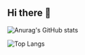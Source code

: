 ## Hi there 👋

![Anurag's GitHub stats](https://github-readme-stats.vercel.app/api?username=viniciush4&count_private=true&include_all_commits=true&show_icons=true&theme=github_dark_dimmed)

![Top Langs](https://github-readme-stats.vercel.app/api/top-langs/?username=viniciush4&theme=github_dark_dimmed&layout=compact)



<!--
**viniciush4/viniciush4** is a ✨ _special_ ✨ repository because its `README.md` (this file) appears on your GitHub profile.

Here are some ideas to get you started:

- 🔭 I’m currently working on ...
- 🌱 I’m currently learning ...
- 👯 I’m looking to collaborate on ...
- 🤔 I’m looking for help with ...
- 💬 Ask me about ...
- 📫 How to reach me: ...
- 😄 Pronouns: ...
- ⚡ Fun fact: ...
-->
